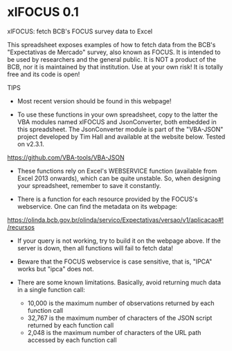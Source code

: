 # xlFOCUS 0.1
xlFOCUS: fetch BCB's FOCUS survey data to Excel

This spreadsheet exposes examples of how to fetch data from the BCB's "Expectativas de Mercado" survey, also known as FOCUS.
It is intended to be used by researchers and the general public. It is NOT a product of the BCB, nor it is maintained by that institution. Use at your own risk!
It is totally free and its code is open!

TIPS															

* Most recent version should be found in this webpage!

* To use these functions in your own spreadsheet, copy to the latter the VBA modules named xlFOCUS and JsonConverter, both embedded in this spreadsheet.
The JsonConverter module is part of the "VBA-JSON" project developed by Tim Hall and available at the website below. Tested on v2.3.1.

https://github.com/VBA-tools/VBA-JSON								
															
* These functions rely on Excel's WEBSERVICE function (available from Excel 2013 onwards), which can be quite unstable. So, when designing your spreadsheet, remember to save it constantly.															
															
* There is a function for each resource provided by the FOCUS's webservice. One can find the metadata on its webpage:
	
https://olinda.bcb.gov.br/olinda/servico/Expectativas/versao/v1/aplicacao#!/recursos																		
* If your query is not working, try to build it on the webpage above. If the server is down, then all functions will fail to fetch data!														
* Beware that the FOCUS webservice is case sensitive, that is, "IPCA" works but "ipca" does not.

* There are some known limitations. Basically, avoid returning much data in a single function call:															
	* 10,000 is the maximum number of observations returned by each function call														
	* 32,767 is the maximum number of characters of the JSON script returned by each function call														
	* 2,048 is the maximum number of characters of the URL path accessed by each function call
